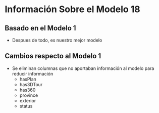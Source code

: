 # Información Sobre el Modelo 18

## Basado en el Modelo 1
- Despues de todo, es nuestro mejor modelo
## Cambios respecto al Modelo 1
- Se eliminan columnas que no aportaban información al modelo para reducir información
    - hasPlan
    - has3DTour
    - has360
    - province
    - exterior
    - status

    
